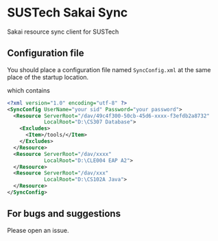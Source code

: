 # SUSTech Sakai Sync
Sakai resource sync client for SUSTech



## Configuration file

You should place a configuration file named `SyncConfig.xml` at the same place of the startup location.

which contains

``` xml
<?xml version="1.0" encoding="utf-8" ?>
<SyncConfig UserName="your sid" Password="your password">
  <Resource ServerRoot="/dav/49c4f300-50cb-45d6-xxxx-f3efdb2a8732"
            LocalRoot="D:\CS307 Database">
    <Excludes>
      <Item>/tools/</Item>
    </Excludes>
  </Resource>
  <Resource ServerRoot="/dav/xxxx"
            LocalRoot="D:\CLE004 EAP A2">
  </Resource>
  <Resource ServerRoot="/dav/xxx"
            LocalRoot="D:\CS102A Java">
  </Resource>
</SyncConfig>
```

## For bugs and suggestions

Please open an issue.